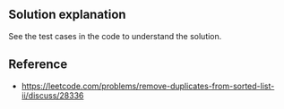 ## Solution explanation

See the test cases in the code to understand the solution.

## Reference

- https://leetcode.com/problems/remove-duplicates-from-sorted-list-ii/discuss/28336